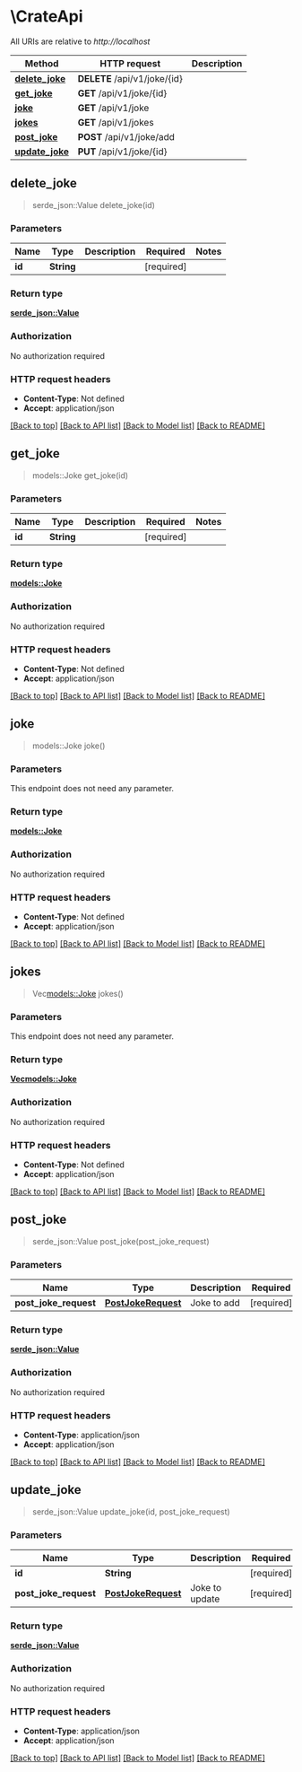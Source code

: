# \CrateApi

All URIs are relative to *http://localhost*

Method | HTTP request | Description
------------- | ------------- | -------------
[**delete_joke**](CrateApi.md#delete_joke) | **DELETE** /api/v1/joke/{id} | 
[**get_joke**](CrateApi.md#get_joke) | **GET** /api/v1/joke/{id} | 
[**joke**](CrateApi.md#joke) | **GET** /api/v1/joke | 
[**jokes**](CrateApi.md#jokes) | **GET** /api/v1/jokes | 
[**post_joke**](CrateApi.md#post_joke) | **POST** /api/v1/joke/add | 
[**update_joke**](CrateApi.md#update_joke) | **PUT** /api/v1/joke/{id} | 



## delete_joke

> serde_json::Value delete_joke(id)


### Parameters


Name | Type | Description  | Required | Notes
------------- | ------------- | ------------- | ------------- | -------------
**id** | **String** |  | [required] |

### Return type

[**serde_json::Value**](serde_json::Value.md)

### Authorization

No authorization required

### HTTP request headers

- **Content-Type**: Not defined
- **Accept**: application/json

[[Back to top]](#) [[Back to API list]](../README.md#documentation-for-api-endpoints) [[Back to Model list]](../README.md#documentation-for-models) [[Back to README]](../README.md)


## get_joke

> models::Joke get_joke(id)


### Parameters


Name | Type | Description  | Required | Notes
------------- | ------------- | ------------- | ------------- | -------------
**id** | **String** |  | [required] |

### Return type

[**models::Joke**](Joke.md)

### Authorization

No authorization required

### HTTP request headers

- **Content-Type**: Not defined
- **Accept**: application/json

[[Back to top]](#) [[Back to API list]](../README.md#documentation-for-api-endpoints) [[Back to Model list]](../README.md#documentation-for-models) [[Back to README]](../README.md)


## joke

> models::Joke joke()


### Parameters

This endpoint does not need any parameter.

### Return type

[**models::Joke**](Joke.md)

### Authorization

No authorization required

### HTTP request headers

- **Content-Type**: Not defined
- **Accept**: application/json

[[Back to top]](#) [[Back to API list]](../README.md#documentation-for-api-endpoints) [[Back to Model list]](../README.md#documentation-for-models) [[Back to README]](../README.md)


## jokes

> Vec<models::Joke> jokes()


### Parameters

This endpoint does not need any parameter.

### Return type

[**Vec<models::Joke>**](Joke.md)

### Authorization

No authorization required

### HTTP request headers

- **Content-Type**: Not defined
- **Accept**: application/json

[[Back to top]](#) [[Back to API list]](../README.md#documentation-for-api-endpoints) [[Back to Model list]](../README.md#documentation-for-models) [[Back to README]](../README.md)


## post_joke

> serde_json::Value post_joke(post_joke_request)


### Parameters


Name | Type | Description  | Required | Notes
------------- | ------------- | ------------- | ------------- | -------------
**post_joke_request** | [**PostJokeRequest**](PostJokeRequest.md) | Joke to add | [required] |

### Return type

[**serde_json::Value**](serde_json::Value.md)

### Authorization

No authorization required

### HTTP request headers

- **Content-Type**: application/json
- **Accept**: application/json

[[Back to top]](#) [[Back to API list]](../README.md#documentation-for-api-endpoints) [[Back to Model list]](../README.md#documentation-for-models) [[Back to README]](../README.md)


## update_joke

> serde_json::Value update_joke(id, post_joke_request)


### Parameters


Name | Type | Description  | Required | Notes
------------- | ------------- | ------------- | ------------- | -------------
**id** | **String** |  | [required] |
**post_joke_request** | [**PostJokeRequest**](PostJokeRequest.md) | Joke to update | [required] |

### Return type

[**serde_json::Value**](serde_json::Value.md)

### Authorization

No authorization required

### HTTP request headers

- **Content-Type**: application/json
- **Accept**: application/json

[[Back to top]](#) [[Back to API list]](../README.md#documentation-for-api-endpoints) [[Back to Model list]](../README.md#documentation-for-models) [[Back to README]](../README.md)

